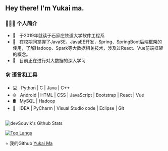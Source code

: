 <h2> Hey there! I'm Yukai ma. </h2>

<h3> 👨🏻‍💻 个人简介 </h3>

- 🏫 &nbsp; 于2019年就读于石家庄铁道大学软件工程系
- 🎨 &nbsp; 在校期间掌握了JavaSE、JavaEE开发，Spring、SpringBoot后端框架的使用，了解Hadoop、Spark等大数据相关技术，涉及过React、Vue前端框架的概念。
- 🔭 &nbsp; 目前正在进行对大数据的深入学习

<h3>🛠 语言和工具</h3>

- 💻 &nbsp; Python | C | Java | C++
- 🌐 &nbsp; Android | HTML | CSS | JavaScript | Bootstrap | React | Vue
- 🛢 &nbsp; MySQL | Hadoop
- 🔧 &nbsp; IDEA | PyCharm | Visual Studio code | Eclipse | Git

<br>

<img align="center" src="https://github-readme-stats.vercel.app/api?username=devSouvik&include_all_commits=true&count_private=true&show_icons=true&line_height=20&title_color=7A7ADB&icon_color=2234AE&text_color=D3D3D3&bg_color=0,000000,130F40" alt="devSouvik's Github Stats">

<br/>

[![Top Langs](https://github-readme-stats.vercel.app/api/top-langs/?username=devSouvik&layout=compact&text_color=daf7dc&bg_color=151515)](https://github.com/devSouvik/github-readme-stats)


</p>

⭐️ 我的Github [Yukai Ma](https://github.com/MXM-Bender)

<!--
**MXM-Bender/MXM-Bender** is a ✨ _special_ ✨ repository because its `README.md` (this file) appears on your GitHub profile.

Here are some ideas to get you started:

- 🔭 I’m currently working on ...
- 🌱 I’m currently learning ...
- 👯 I’m looking to collaborate on ...
- 🤔 I’m looking for help with ...
- 💬 Ask me about ...
- 📫 How to reach me: ...
- 😄 Pronouns: ...
- ⚡ Fun fact: ...
-->
